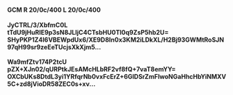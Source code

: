 #### GCM R 20/0c/400 L 20/0c/400
**JyCTRL/3/XbfmC0L**<br/>**tTdU9jHuRIE9p3sN8JLIjC4CTsbHU0Tl0q9ZsP5hb2U=**<br/>**SHyPKP1Z4l6VBEWpdUx6/XE9D8In0x3KM2iLDkXL/H2Bj93GWMtRoSJN97qH99sr9zeEeTUcjsXkXjm5...**<br/><br/>
**Wa9mfZtv174P2tcU**<br/>**pZX+XJn02/qURPtkJEsAMcHLbRF2vf8fQ+7vaT8emYY=**<br/>**OXCbUKs8DtdL3yi1YRfqrNb0vxFcErZ+6GlDSrZmFIwoNGaHhcHbYiNMXV5C+zd8jVioDR58ZEC0s+xv...**